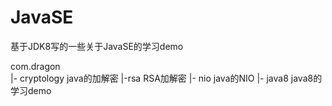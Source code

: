 # JavaSE
基于JDK8写的一些关于JavaSE的学习demo


com.dragon <br>
    |- cryptology  java的加解密
        |-rsa      RSA加解密
    |- nio         java的NIO
    |- java8       java8的学习demo
    
    
    